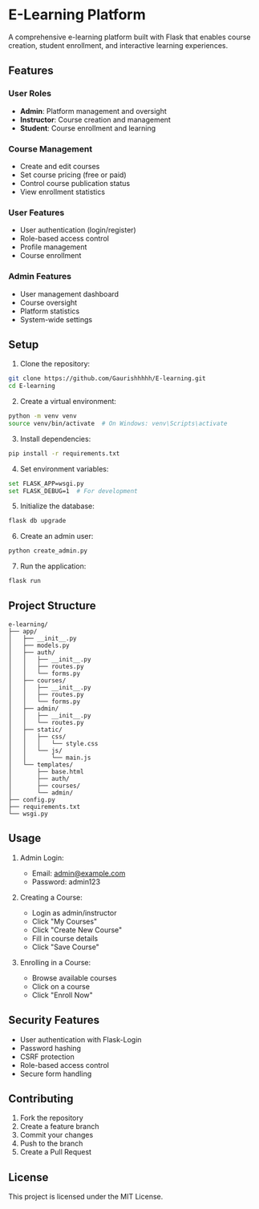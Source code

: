 # E-Learning Platform

A comprehensive e-learning platform built with Flask that enables course creation, student enrollment, and interactive learning experiences.

## Features

### User Roles
- **Admin**: Platform management and oversight
- **Instructor**: Course creation and management
- **Student**: Course enrollment and learning

### Course Management
- Create and edit courses
- Set course pricing (free or paid)
- Control course publication status
- View enrollment statistics

### User Features
- User authentication (login/register)
- Role-based access control
- Profile management
- Course enrollment

### Admin Features
- User management dashboard
- Course oversight
- Platform statistics
- System-wide settings

## Setup

1. Clone the repository:
```bash
git clone https://github.com/Gaurishhhhh/E-learning.git
cd E-learning
```

2. Create a virtual environment:
```bash
python -m venv venv
source venv/bin/activate  # On Windows: venv\Scripts\activate
```

3. Install dependencies:
```bash
pip install -r requirements.txt
```

4. Set environment variables:
```bash
set FLASK_APP=wsgi.py
set FLASK_DEBUG=1  # For development
```

5. Initialize the database:
```bash
flask db upgrade
```

6. Create an admin user:
```bash
python create_admin.py
```

7. Run the application:
```bash
flask run
```

## Project Structure

```
e-learning/
├── app/
│   ├── __init__.py
│   ├── models.py
│   ├── auth/
│   │   ├── __init__.py
│   │   ├── routes.py
│   │   └── forms.py
│   ├── courses/
│   │   ├── __init__.py
│   │   ├── routes.py
│   │   └── forms.py
│   ├── admin/
│   │   ├── __init__.py
│   │   └── routes.py
│   ├── static/
│   │   ├── css/
│   │   │   └── style.css
│   │   └── js/
│   │       └── main.js
│   └── templates/
│       ├── base.html
│       ├── auth/
│       ├── courses/
│       └── admin/
├── config.py
├── requirements.txt
└── wsgi.py
```

## Usage

1. Admin Login:
   - Email: admin@example.com
   - Password: admin123

2. Creating a Course:
   - Login as admin/instructor
   - Click "My Courses"
   - Click "Create New Course"
   - Fill in course details
   - Click "Save Course"

3. Enrolling in a Course:
   - Browse available courses
   - Click on a course
   - Click "Enroll Now"

## Security Features

- User authentication with Flask-Login
- Password hashing
- CSRF protection
- Role-based access control
- Secure form handling

## Contributing

1. Fork the repository
2. Create a feature branch
3. Commit your changes
4. Push to the branch
5. Create a Pull Request

## License

This project is licensed under the MIT License.
